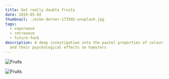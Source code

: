 ```yaml
---
title: Get really double fruity
date: 2019-05-02
thumbnail: ./mike-dorner-173502-unsplash.jpg
tags:
  - vaporwave
  - retrowave
  - future-funk
description: A deep investigation into the pastel properties of colourful fruit
  and their psychological effects on hamsters
---
```


![Fruits](./mike-dorner-173503-unsplash.jpg)

<div class="kg-card kg-image-card kg-width-wide">

![Fruits](./mike-dorner-173504-unsplash.jpg)

</div>